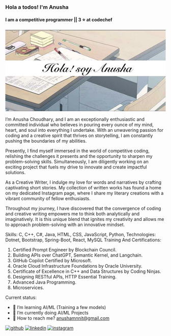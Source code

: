 ### Hola a todos! I'm Anusha
#### I am a competitive programmer || 3 ⭐️ at codechef

![github](https://github.com/Anusha3002/Anusha3002/blob/main/github_banner.jpeg)

I’m Anusha Choudhary, and I am an exceptionally enthusiastic and committed individual who believes in pouring every ounce of my mind, heart, and soul into everything I undertake. With an unwavering passion for coding and a creative spirit that thrives on storytelling, I am constantly pushing the boundaries of my abilities.

Presently, I find myself immersed in the world of competitive coding, relishing the challenges it presents and the opportunity to sharpen my problem-solving skills. Simultaneously, I am diligently working on an exciting project that fuels my drive to innovate and create impactful solutions.

As a Creative Writer, I indulge my love for words and narratives by crafting captivating short stories. My collection of written works has found a home on my dedicated Instagram page, where I share my literary creations with a vibrant community of fellow enthusiasts.

Throughout my journey, I have discovered that the convergence of coding and creative writing empowers me to think both analytically and imaginatively. It is this unique blend that ignites my creativity and allows me to approach problem-solving with an innovative mindset.

Skills: C, C++, C#, Java, HTML, CSS, JavaScript, Python, 
Technologies: Dotnet, Bootstrap, Spring-Boot, React, MySQL
Training And Certifications: 
1) Certified Prompt Engineer by Blockchain Council.
2) Building APIs over ChatGPT, Semantic Kernel, and Langchain.
3) GitHub Copilot Certified by Microsoft.
4) Oracle Cloud Infrastructure Foundations by Oracle University.
5) Certificate of Excellence in C++ and Data Structures by Coding Ninjas.
6) Designing RESTful APIs, HTTP Essential Training.
7) Advanced Java Programming.
8) Microservices.

Current status:

- 🔭 I’m learning AI/ML (Training a few models) 
- 🌱 I’m currently doing AI/ML Projects
- 👀 How to reach me? anushamnnit@gmail.com


[<img src='https://cdn.jsdelivr.net/npm/simple-icons@3.0.1/icons/github.svg' alt='github' height='40'>](https://github.com/Anusha3002)     [<img src='https://cdn.jsdelivr.net/npm/simple-icons@3.0.1/icons/linkedin.svg' alt='linkedin' height='40'>](https://www.linkedin.com/in/anusha-choudhary-9a504a208//)         [<img src='https://cdn.jsdelivr.net/npm/simple-icons@3.0.1/icons/instagram.svg' alt='instagram' height='40'>](https://www.instagram.com/theunscratchedstories/)  




<!--- - 👋 Hi, I’m @Anusha3002
- 👀 I’m interested in ...
- 🌱 I’m currently learning ...
- 💞️ I’m looking to collaborate on ...
- 📫 How to reach me ...
--->
<!---
Anusha3002/Anusha3002 is a ✨ special ✨ repository because its `README.md` (this file) appears on your GitHub profile.
You can click the Preview link to take a look at your changes.
--->
